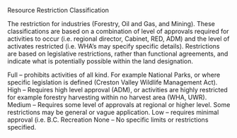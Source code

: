 Resource Restriction Classification

The restriction for industries (Forestry, Oil and Gas, and Mining). These classifications are based on a combination of level of approvals required for activities to occur (i.e. regional director, Cabinet, RED, ADM) and the level of activates restricted (i.e. WHA’s may specify specific details).
Restrictions are based on legislative restrictions, rather than functional agreements, and indicate what is potentially possible within the land designation.

Full – prohibits activities of all kind. For example National Parks, or where specific legislation is defined (Creston Valley Wildlife Management Act).
High – Requires high level approval (ADM), or activities are highly restricted for example forestry harvesting within no harvest area (WHA, UWR).
Medium – Requires some level of approvals at regional or higher level. Some restrictions may be general or vague application.
Low – requires minimal approval (i.e. B.C. Recreation
None – No specific limits or restrictions specified.
